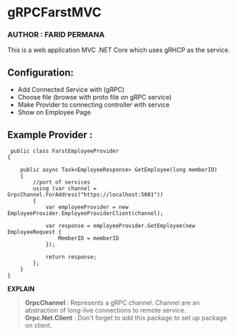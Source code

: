 # gRPCFarstMVC 
### AUTHOR : FARID PERMANA

This is a web application MVC .NET Core which uses gRHCP as the service.

## Configuration: 
 -  Add Connected Service with (gRPC)
 -  Choose file (browse with proto file on gRPC service)
 -  Make Provider to connecting controller with service
 -  Show on Employee Page


## Example Provider :

     public class FarstEmployeeProvider
    {

        public async Task<EmployeeResponse> GetEmployee(long memberID)
        {
            //port of services
            using (var channel = GrpcChannel.ForAddress("https://localhost:5001"))
            {
                var employeeProvider = new EmployeeProvider.EmployeeProviderClient(channel);

                var response = employeeProvider.GetEmployee(new EmployeeRequest { 
                    MemberID = memberID 
                });

                return response;
            };
        } 
    }
 

**EXPLAIN**
> **GrpcChannel** : Represents a gRPC channel. Channel are an abstraction of long-live connections to remote service.  
> **Grpc.Net.Client** : Don't forget to add this package to set up package on client.   
